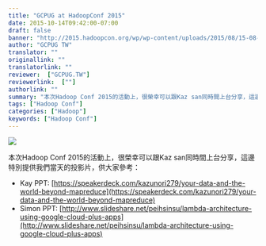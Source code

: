 ```yaml
---
title: "GCPUG at HadoopConf 2015"
date: 2015-10-14T09:42:00-07:00
draft: false
banner: "http://2015.hadoopcon.org/wp/wp-content/uploads/2015/08/15-08-08_HadoopCon_2015.png"
author: "GCPUG TW"
translator: ""
originallink: ""
translatorlink: ""
reviewer:  ["GCPUG.TW"]
reviewerlink:  [""]
authorlink: ""
summary: "本次Hadoop Conf 2015的活動上，很榮幸可以跟Kaz san同時間上台分享，這邊特別提供我們當天的投影片，供大家參考"
tags: ["Hadoop Conf"]
categories: ["Hadoop"]
keywords: ["Hadoop Conf"]
---
```


[![](http://2015.hadoopcon.org/wp/wp-content/uploads/2015/08/15-08-08_HadoopCon_2015.png)](http://2015.hadoopcon.org/wp/wp-content/uploads/2015/08/15-08-08_HadoopCon_2015.png)

  
本次Hadoop Conf 2015的活動上，很榮幸可以跟Kaz san同時間上台分享，這邊特別提供我們當天的投影片，供大家參考：  
  
*   Kay PPT: [https://speakerdeck.com/kazunori279/your-data-and-the-world-beyond-mapreduce](https://speakerdeck.com/kazunori279/your-data-and-the-world-beyond-mapreduce)
*   Simon PPT: [http://www.slideshare.net/peihsinsu/lambda-architecture-using-google-cloud-plus-apps](http://www.slideshare.net/peihsinsu/lambda-architecture-using-google-cloud-plus-apps)